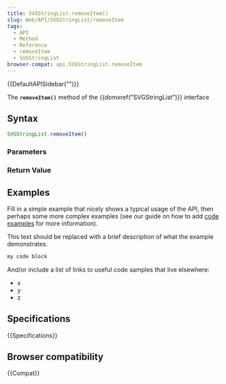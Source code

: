 ```yaml
---
title: SVGStringList.removeItem()
slug: Web/API/SVGStringList/removeItem
tags:
  - API
  - Method
  - Reference
  - removeItem
  - SVGStringList
browser-compat: api.SVGStringList.removeItem
---
```

{{DefaultAPISidebar("")}}

The **`removeItem()`** method of the {{domxref("SVGStringList")}} interface 

## Syntax

```js
SVGStringList.removeItem()
```

### Parameters



### Return Value



## Examples

Fill in a simple example that nicely shows a typical usage of the API, then perhaps some more complex examples (see our guide on how to add [code examples](/en-US/docs/MDN/Contribute/Structures/Code_examples) for more information).

This text should be replaced with a brief description of what the example demonstrates.

```js
my code block
```

And/or include a list of links to useful code samples that live elsewhere:

*   x
*   y
*   z

## Specifications

{{Specifications}}

## Browser compatibility

{{Compat}}

